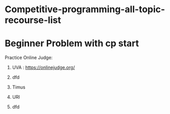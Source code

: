 # Competitive-programming-all-topic-recourse-list

# Beginner Problem with cp start

   Practice Online Judge:
        
   1. UVA : https://onlinejudge.org/
   2. dfd
   3. Timus

   3. URI
   4. dfd
   
   
